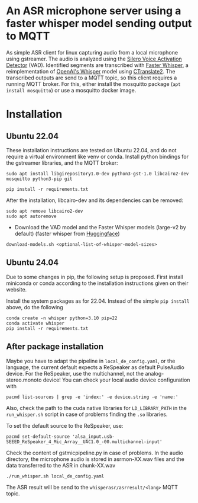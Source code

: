 # An ASR microphone server using a faster whisper model sending output to MQTT

As simple ASR client for linux capturing audio from a local microphone using
gstreamer. The audio is analyzed using the [Silero Voice Activation
Detector](https://github.com/snakers4/silero-vad) (VAD). Identified segments
are transcribed with [Faster
Whisper](https://github.com/guillaumekln/faster-whisper), a reimplementation of
[OpenAI's Whisper](https://github.com/openai/whisper) model using
[CTranslate2](https://github.com/OpenNMT/CTranslate2/). The transcribed outputs
are send to a MQTT topic, so this client requires a running MQTT broker. For this, either install the mosquitto package (`apt install mosquitto`) or use a mosquitto docker image.

# Installation

## Ubuntu 22.04

These installation instructions are tested on Ubuntu 22.04, and do not require a virtual environment like venv or conda. Install python bindings for the gstreamer libraries, and the MQTT broker:

```
sudo apt install libgirepository1.0-dev python3-gst-1.0 libcairo2-dev mosquitto python3-pip git

pip install -r requirements.txt
```

After the installation, libcairo-dev and its dependencies can be removed:

```
sudo apt remove libcairo2-dev
sudo apt autoremove
```

- Download the VAD model and the Faster Whisper models (large-v2 by default)
  (faster whisper from [Huggingface](https://huggingface.co/guillaumekln))

```commandline
download-models.sh <optional-list-of-whisper-model-sizes>
```

## Ubuntu 24.04

Due to some changes in pip, the following setup is proposed. First install miniconda or conda according to the installation instructions given on their website.

Install the system packages as for 22.04. Instead of the simple `pip install`
above, do the following

```
conda create -n whisper python=3.10 pip=22
conda activate whisper
pip install -r requirements.txt
```

## After package installation

Maybe you have to adapt the pipeline in `local_de_config.yaml`, or the language, the current default expects a ReSpeaker as default PulseAudio device. For the ReSpeaker, use the multichannel, not the analog-stereo.monoto device! You can check your local audio device configuration with

```
pacmd list-sources | grep -e 'index:' -e device.string -e 'name:'
```

Also, check the path to the cuda native libraries for `LD_LIBRARY_PATH` in the `run_whisper.sh` script in case of problems finding the `.so` libraries.

To set the default source to the ReSpeaker, use:

```
pacmd set-default-source 'alsa_input.usb-SEEED_ReSpeaker_4_Mic_Array__UAC1.0_-00.multichannel-input'
```

Check the content of gstmicpipeline.py in case of problems. In the audio directory, the microphone audio is stored in asrmon-XX.wav files and the data transferred to the ASR in chunk-XX.wav

```
./run_whisper.sh local_de_config.yaml
```

The ASR result will be send to the `whisperasr/asrresult/<lang>` MQTT topic.
